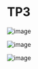 # TP3

![image](https://github.com/karkouri-zakaria/TP3/assets/92269313/f626dc61-09a3-4658-8102-64e944f37834)

![image](https://github.com/karkouri-zakaria/TP3/assets/92269313/99293774-9607-426b-9db7-651e0633ab4d)

![image](https://github.com/karkouri-zakaria/TP3/assets/92269313/d5ffbbc7-3b5f-45f8-898e-f00cdfd7faf1)


